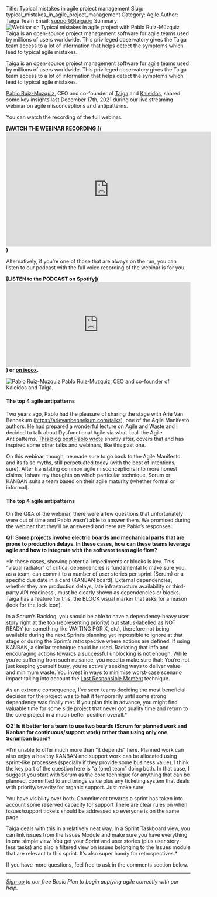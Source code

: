 Title: Typical mistakes in agile project management
Slug: typical_mistakes_in_agile_project_management 
Category: Agile
Author: Taiga Team
Email: support@taiga.io
Summary: ![Webinar on Typical mistakes in agile project with Pablo Ruiz-Múzquiz](/images/2021-11-30_typical_mistakes_in_agile_project_management/pablo_typical_mistakes_in_agile_project_management.jpg) Taiga is an open-source project management software for agile teams used by millions of users worldwide. This privileged observatory gives the Taiga team access to a lot of information that helps detect the symptoms which lead to typical agile mistakes.


Taiga is an open-source project management software for agile teams used by millions of users worldwide. This privileged observatory gives the Taiga team access to a lot of information that helps detect the symptoms which lead to typical agile mistakes.

[Pablo Ruiz-Muzquiz](https://kaleidos.net/kaleiders/761CEC), CEO and co-founder of [Taiga](https://www.taiga.io/easyagile) and [Kaleidos](https://kaleidos.net/), shared some key insights last December 17th, 2021 during our live streaming webinar on agile misconceptions and antipatterns. 
   

You can watch the recording of the full webinar. 

**[WATCH THE WEBINAR RECORDING.](<iframe width="560" height="315" src="https://www.youtube.com/embed/4iNcdxE6n9M" title="YouTube video player" frameborder="0" allow="accelerometer; autoplay; clipboard-write; encrypted-media; gyroscope; picture-in-picture" allowfullscreen></iframe>)**

Alternatively, if you’re one of those that are always on the run, you can listen to our podcast with the full voice recording of the webinar is for you.  

**[LISTEN to the PODCAST on Spotify](<iframe src="https://open.spotify.com/embed/episode/3ydQHu6c6QeJdxQo2YTuZo?utm_source=generator" width="100%" height="232" frameBorder="0" allowfullscreen="" allow="autoplay; clipboard-write; encrypted-media; fullscreen; picture-in-picture"></iframe>) or 
[on ivoox](<iframe src="https://www.ivoox.com/player_ej_78824672_6_1.html" width="100%" height="200" frameborder="0" allowfullscreen="" scrolling="no" />).**

![Pablo Ruiz-Muzquiz](/images/2021-11-30_typical_mistakes_in_agile_project_management/pablo_typical_mistakes_in_agile_project_management.jpg)
Pablo Ruiz-Muzquiz, CEO and co-founder of Kaleidos and Taiga.

#### **The top 4 agile antipatterns**
Two years ago, Pablo had the pleasure of sharing the stage with Arie Van Bennekum (https://arievanbennekum.com/talks), one of the Agile Manifesto authors. He had prepared a wonderful lecture on Agile and Waste and I decided to talk about Dysfunctional Agile via what I call the Agile Antipatterns. [This blog post Pablo wrote](https://blog.taiga.io/four-agile-antipatterns-and-a-big-fat-lie.html) shortly after, covers that and has inspired some other talks and webinars, like this past one.


On this webinar, though, he made sure to go back to the Agile Manifesto and its false myths, still perpetuated today (with the best of intentions, sure). After translating common agile misconceptions into more honest claims, I share my thoughts on which particular technique, Scrum or KANBAN suits a team based on their agile maturity (whether formal or informal).

#### **The top 4 agile antipatterns**
On the Q&A of the webinar, there were a few questions that unfortunately were out of time and Pablo wasn’t able to answer them. We promised during the webinar that they’ll be answered and here are Pablo’s responses: 

**Q1: Some projects involve electric boards and mechanical parts that are prone to production delays. In these cases, how can these teams leverage agile and how to integrate with the software team agile flow?**

*In these cases, showing potential impediments or blocks is key. This “visual radiator” of critical dependencies is fundamental to make sure you, as a team, can commit to a number of user stories per sprint (Scrum) or a specific due date in a card (KANBAN board). External dependencies, whether they are production delays, late infrastructure availability or third-party API readiness , must be clearly shown as dependencies or blocks. Taiga has a feature for this, the BLOCK visual marker that asks for a reason (look for the lock icon).

In a Scrum’s Backlog, you should be able to have a dependency-heavy user story right at the top (representing priority) but status-labelled as NOT READY (or something like WAITING FOR X, etc), therefore not being available during the next Sprint’s planning yet impossible to ignore at that stage or during the Sprint’s retrospective where actions are defined. If using KANBAN, a similar technique could be used.
Radiating that info and encouraging actions towards a successful unblocking is not enough. While you’re suffering from such nuisance, you need to make sure that:
You’re not just keeping yourself busy, you’re actively seeking ways to deliver value and minimum waste.
You invest in ways to minimise worst-case scenario impact taking into account the [Last Responsible Moment](https://blog.codinghorror.com/the-last-responsible-moment/) technique.

As an extreme consequence, I’ve seen teams deciding the most beneficial decision for the project was to halt it temporarily until some strong dependency was finally met. If you plan this in advance, you might find valuable time for some side project that never got quality time and return to the core project in a much better position overall.*


**Q2: Is it better for a team to use two boards (Scrum for planned work and Kanban for continuous/support work) rather than using only one Scrumban board?**

*I’m unable to offer much more than “it depends” here. Planned work can also enjoy a healthy KANBAN and support work can be allocated using sprint-like processes (specially if they provide some business value). I think the key part of the question here is “a (one) team” doing both. In that case, I suggest you start with Scrum as the core technique for anything that can be planned, committed to and brings value plus any ticketing system that deals with priority/severity for organic support. Just make sure:

You have visibility over both.
Commitment towards a sprint has taken into account some reserved capacity for support
There are clear rules on when issues/support tickets should be addressed so everyone is on the same page.

Taiga deals with this in a relatively neat way. In a Sprint Taskboard view, you can link issues from the Issues Module and make sure you have everything in one simple view. You get your Sprint and user stories (plus user story-less tasks) and also a filtered view on issues belonging to the Issues module that are relevant to this sprint. It’s also super handy for retrospectives.*

If you have more questions, feel free to ask in the comments section below. 

---

*[Sign up](https://www.taiga.io/easyagile) to our free Basic Plan to begin applying agile correctly with our help.*